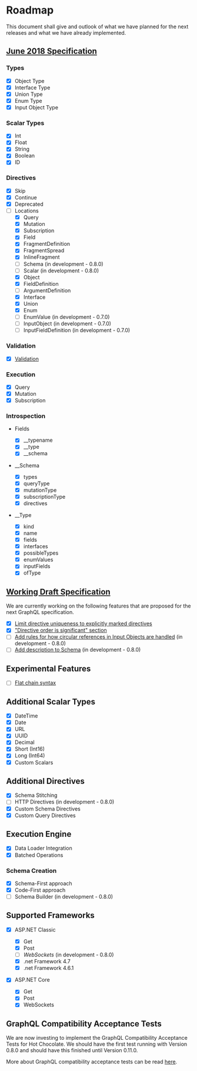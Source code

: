# Roadmap

This document shall give and outlook of what we have planned for the next releases and what we have already implemented.

## [June 2018 Specification](http://facebook.github.io/graphql/June2018/)

### Types

- [x] Object Type
- [x] Interface Type
- [x] Union Type
- [x] Enum Type
- [x] Input Object Type

### Scalar Types

- [x] Int
- [x] Float
- [x] String
- [x] Boolean
- [x] ID

### Directives

- [x] Skip
- [x] Continue
- [x] Deprecated
- [ ] Locations
  - [x] Query
  - [x] Mutation
  - [x] Subscription
  - [x] Field
  - [x] FragmentDefinition
  - [x] FragmentSpread
  - [x] InlineFragment
  - [ ] Schema (in development - 0.8.0)
  - [ ] Scalar (in development - 0.8.0)
  - [x] Object
  - [x] FieldDefinition
  - [ ] ArgumentDefinition
  - [x] Interface
  - [x] Union
  - [x] Enum
  - [ ] EnumValue (in development - 0.7.0)
  - [ ] InputObject (in development - 0.7.0)
  - [ ] InputFieldDefinition (in development - 0.7.0)

### Validation

- [x] [Validation](https://github.com/ChilliCream/hotchocolate/projects/3)

### Execution

- [x] Query
- [x] Mutation
- [x] Subscription

### Introspection

- Fields

  - [x] \_\_typename
  - [x] \_\_type
  - [x] \_\_schema

- \_\_Schema

  - [x] types
  - [x] queryType
  - [x] mutationType
  - [x] subscriptionType
  - [x] directives

- \_\_Type
  - [x] kind
  - [x] name
  - [x] fields
  - [x] interfaces
  - [x] possibleTypes
  - [x] enumValues
  - [x] inputFields
  - [x] ofType

## [Working Draft Specification](http://facebook.github.io/graphql/draft/)

We are currently working on the following features that are proposed for the next GraphQL specification.

- [x] [Limit directive uniqueness to explicitly marked directives](https://github.com/facebook/graphql/pull/472)
- [x] ["Directive order is significant" section](https://github.com/facebook/graphql/pull/470)
- [ ] [Add rules for how circular references in Input Objects are handled](https://github.com/facebook/graphql/pull/445) (in development - 0.8.0)
- [ ] [Add description to Schema](https://github.com/facebook/graphql/pull/466) (in development - 0.8.0)

## Experimental Features

- [ ] [Flat chain syntax](https://github.com/facebook/graphql/issues/174)

## Additional Scalar Types

- [x] DateTime
- [x] Date
- [x] URL
- [x] UUID
- [x] Decimal
- [x] Short (Int16)
- [x] Long (Int64)
- [x] Custom Scalars

## Additional Directives

- [x] Schema Stitching
- [ ] HTTP Directives (in development - 0.8.0)
- [x] Custom Schema Directives
- [x] Custom Query Directives

## Execution Engine

- [x] Data Loader Integration
- [x] Batched Operations

### Schema Creation

- [x] Schema-First approach
- [x] Code-First approach
- [ ] Schema Builder (in development - 0.8.0)

## Supported Frameworks

- [x] ASP.NET Classic

  - [x] Get
  - [x] Post
  - [ ] _WebSockets_ (in development - 0.8.0)
  - [x] .net Framework 4.7
  - [x] .net Framework 4.6.1

- [x] ASP.NET Core
  - [x] Get
  - [x] Post
  - [x] WebSockets

## GraphQL Compatibility Acceptance Tests

We are now investing to implement the GraphQL Compatibility Acceptance Tests for Hot Chocolate. We should have the first test running with Version 0.8.0 and should have this finished until Version 0.11.0.

More about GraphQL compatibility acceptance tests can be read [here](https://github.com/graphql-cats/graphql-cats).
